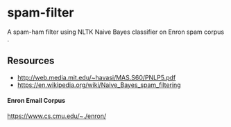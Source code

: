 # spam-filter
A spam-ham filter using NLTK Naive Bayes classifier on Enron spam corpus .

## Resources
  - http://web.media.mit.edu/~havasi/MAS.S60/PNLP5.pdf
  - https://en.wikipedia.org/wiki/Naive_Bayes_spam_filtering
  
#### Enron Email Corpus
https://www.cs.cmu.edu/~./enron/
